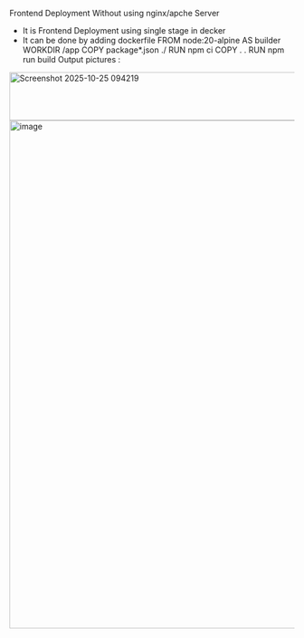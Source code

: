 Frontend Deployment Without using nginx/apche Server
  - It is Frontend Deployment using single stage in decker
  - It can be done by adding dockerfile 
        FROM node:20-alpine AS builder
				WORKDIR /app
				COPY package*.json ./
				RUN npm ci
				COPY . .
				RUN npm run build
Output pictures : 
<img width="1432" height="85" alt="Screenshot 2025-10-25 094219" src="https://github.com/user-attachments/assets/f61a63b7-dad2-4737-9af2-f90305a0913b" />
<img width="1916" height="897" alt="image" src="https://github.com/user-attachments/assets/b5c0c4cc-9be0-471f-842b-a4e6d18bac1f" />

		
	
